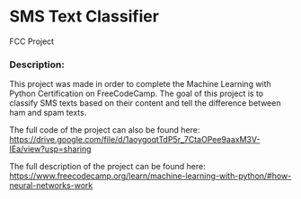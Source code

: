 # SMS Text Classifier
 FCC Project

### Description:

This project was made in order to complete the Machine Learning with Python Certification on FreeCodeCamp. The goal of this project is to classify SMS texts based on their content and tell the difference between ham and spam texts.

The full code of the project can also be found here: https://drive.google.com/file/d/1aoygoqtTdP5r_7CtaOPee9aaxM3V-IEa/view?usp=sharing

The full description of the project can be found here: https://www.freecodecamp.org/learn/machine-learning-with-python/#how-neural-networks-work
